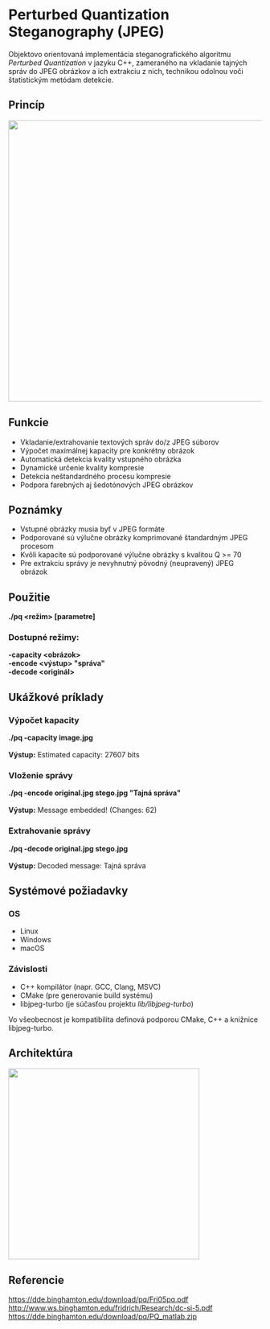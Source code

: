 # Perturbed Quantization Steganography (JPEG)

Objektovo orientovaná implementácia steganografického algoritmu <i>Perturbed Quantization</i> v jazyku C++, zameraného na vkladanie tajných správ do JPEG obrázkov a ich extrakciu z nich, technikou odolnou voči štatistickým metódam detekcie.

## Princíp

<p align="left">
  <img src="https://github.com/user-attachments/assets/121f0467-205f-4297-b2a9-4c56c6094ffe" width="560">
</p>

## Funkcie
- Vkladanie/extrahovanie textových správ do/z JPEG súborov
- Výpočet maximálnej kapacity pre konkrétny obrázok
- Automatická detekcia kvality vstupného obrázka
- Dynamické určenie kvality kompresie
- Detekcia neštandardného procesu kompresie
- Podpora farebných aj šedotónových JPEG obrázkov

## Poznámky
- Vstupné obrázky musia byť v JPEG formáte
- Podporované sú výlučne obrázky komprimované štandardným JPEG procesom
- Kvôli kapacite sú podporované výlučne obrázky s kvalitou Q >= 70 
- Pre extrakciu správy je nevyhnutný pôvodný (neupravený) JPEG obrázok

## Použitie

<b>./pq <režim> [parametre]</b>

### Dostupné režimy:
<b>-capacity <obrázok></b> <br>
<b>-encode <vstup> <výstup> "správa"</b> <br>
<b>-decode <originál> <stego></b> <br>

## Ukážkové príklady

### Výpočet kapacity
<b>./pq -capacity image.jpg</b> <br><br>
<b>Výstup:</b> Estimated capacity: 27607 bits

### Vloženie správy
<b>./pq -encode original.jpg stego.jpg "Tajná správa"</b> <br><br>
<b>Výstup:</b> Message embedded! (Changes: 62)

### Extrahovanie správy
<b>./pq -decode original.jpg stego.jpg</b> <br><br>
<b>Výstup:</b> Decoded message: Tajná správa

## Systémové požiadavky

### OS
- Linux  
- Windows  
- macOS  

### Závislosti
- C++ kompilátor (napr. GCC, Clang, MSVC)  
- CMake (pre generovanie build systému)  
- libjpeg-turbo (je súčasťou projektu <i>lib/libjpeg-turbo</i>)

Vo všeobecnost je kompatibilita definová podporou CMake, C++ a knižnice libjpeg-turbo.

## Architektúra

<p align="left">
  <img src="https://github.com/user-attachments/assets/da64337c-b069-499a-b4c0-0629d6ddad45" width="380">
</p>

## Referencie
https://dde.binghamton.edu/download/pq/Fri05pq.pdf <br>
http://www.ws.binghamton.edu/fridrich/Research/dc-si-5.pdf <br>
https://dde.binghamton.edu/download/pq/PQ_matlab.zip <br>

